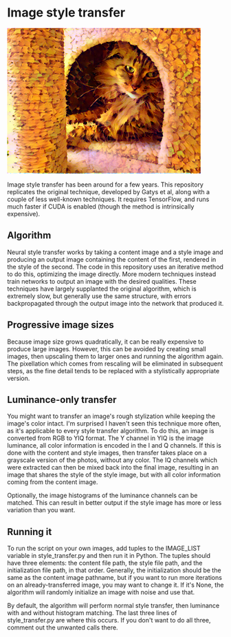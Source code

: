 # Image style transfer #

![alt text](figures/cat_leaves.png "Image of a cat in the style of a picture of autumn leaves")

Image style transfer has been around for a few years. This repository replicates the original technique, developed by Gatys et al, along with a couple of less well-known techniques. It requires TensorFlow, and runs much faster if CUDA is enabled (though the method is intrinsically expensive).

## Algorithm ##

Neural style transfer works by taking a content image and a style image and producing an output image containing the content of the first, rendered in the style of the second. The code in this repository uses an iterative method to do this, optimizing the image directly. More modern techniques instead train networks to output an image with the desired qualities. These techniques have largely supplanted the original algorithm, which is extremely slow, but generally use the same structure, with errors backpropagated through the output image into the network that produced it.

## Progressive image sizes ##

Because image size grows quadratically, it can be really expensive to produce large images. However, this can be avoided by creating small images, then upscaling them to larger ones and running the algorithm again. The pixellation which comes from rescaling will be eliminated in subsequent steps, as the fine detail tends to be replaced with a stylistically appropriate version.

## Luminance-only transfer ##

You might want to transfer an image's rough stylization while keeping the image's color intact. I'm surprised I haven't seen this technique more often, as it's applicable to every style transfer algorithm. To do this, an image is converted from RGB to YIQ format. The Y channel in YIQ is the image luminance, all color information is encoded in the I and Q channels. If this is done with the content and style images, then transfer takes place on a grayscale version of the photos, without any color. The IQ channels which were extracted can then be mixed back into the final image, resulting in an image that shares the style of the style image, but with all color information coming from the content image.

Optionally, the image histograms of the luminance channels can be matched. This can result in better output if the style image has more or less variation than you want.

## Running it ##

To run the script on your own images, add tuples to the IMAGE_LIST variable in style_transfer.py and then run it in Python. The tuples should have three elements: the content file path, the style file path, and the initialization file path, in that order. Generally, the initialization should be the same as the content image pathname, but if you want to run more iterations on an already-transferred image, you may want to change it. If it's None, the algorithm will randomly initialize an image with noise and use that.

By default, the algorithm will perform normal style transfer, then luminance with and without histogram matching. The last three lines of style_transfer.py are where this occurs. If you don't want to do all three, comment out the unwanted calls there.
